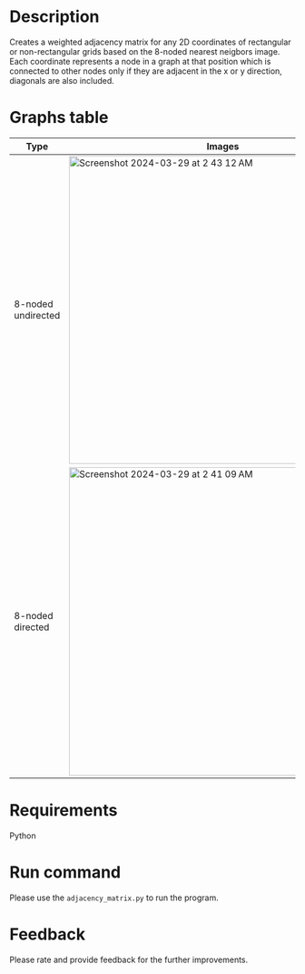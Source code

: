 # Description
Creates a weighted adjacency matrix for any 2D coordinates of rectangular or non-rectangular grids based on the 8-noded nearest neigbors image. Each coordinate represents a node in a graph at that position which is connected to other nodes only if they are adjacent in the x or y direction, diagonals are also included.

# Graphs table
| Type | Images |
| --- | --- |
| 8-noded undirected | <img width="541" alt="Screenshot 2024-03-29 at 2 43 12 AM" src="https://github.com/preethamam/Adjacency-Matrix-2D-Coordinates/assets/28588878/2b58a372-47f3-4312-871a-33354eb196e4"> |
| 8-noded directed | <img width="542" alt="Screenshot 2024-03-29 at 2 41 09 AM" src="https://github.com/preethamam/Adjacency-Matrix-2D-Coordinates/assets/28588878/b24eeef9-a3e8-4236-b28e-56e19c333b44"> |

# Requirements
Python <br />

# Run command
Please use the `adjacency_matrix.py` to run the program.

# Feedback
Please rate and provide feedback for the further improvements.
